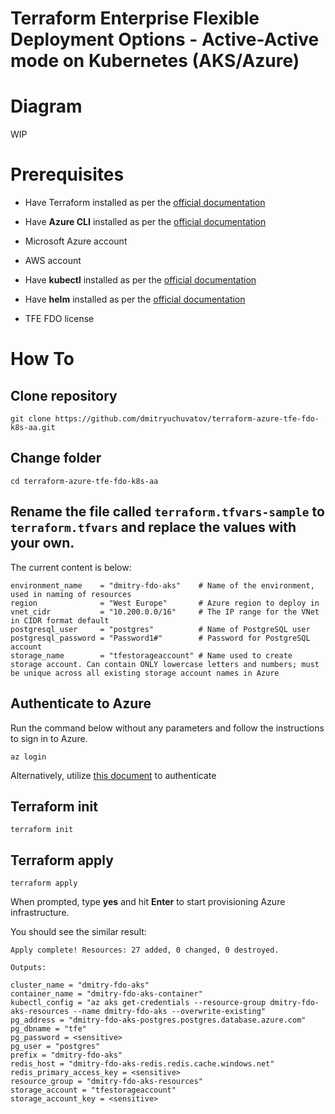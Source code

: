 # Terraform Enterprise Flexible Deployment Options - Active-Active mode on Kubernetes (AKS/Azure)

# Diagram

WIP

# Prerequisites

+ Have Terraform installed as per the [official documentation](https://developer.hashicorp.com/terraform/tutorials/aws-get-started/install-cli)

+ Have **Azure CLI** installed as per the [official documentation](https://learn.microsoft.com/en-us/cli/azure/install-azure-cli)

+ Microsoft Azure account

+ AWS account

* Have **kubectl** installed as per the [official documentation](https://kubernetes.io/docs/tasks/tools/)

* Have **helm** installed as per the [official documentation](https://helm.sh/docs/intro/install/)

+ TFE FDO license

# How To

## Clone repository

```
git clone https://github.com/dmitryuchuvatov/terraform-azure-tfe-fdo-k8s-aa.git
```

## Change folder

```
cd terraform-azure-tfe-fdo-k8s-aa
```

## Rename the file called `terraform.tfvars-sample` to `terraform.tfvars` and replace the values with your own.
The current content is below:

```
environment_name    = "dmitry-fdo-aks"    # Name of the environment, used in naming of resources
region              = "West Europe"       # Azure region to deploy in
vnet_cidr           = "10.200.0.0/16"     # The IP range for the VNet in CIDR format default
postgresql_user     = "postgres"          # Name of PostgreSQL user
postgresql_password = "Password1#"        # Password for PostgreSQL account
storage_name        = "tfestorageaccount" # Name used to create storage account. Can contain ONLY lowercase letters and numbers; must be unique across all existing storage account names in Azure                                                                                        
```

## Authenticate to Azure

Run the command below without any parameters and follow the instructions to sign in to Azure.

```
az login
```

Alternatively, utilize [this document](https://registry.terraform.io/providers/hashicorp/azuread/latest/docs/guides/azure_cli) to authenticate


## Terraform init

```
terraform init
```

## Terraform apply

```
terraform apply
```

When prompted, type **yes** and hit **Enter** to start provisioning Azure infrastructure.

You should see the similar result:

```
Apply complete! Resources: 27 added, 0 changed, 0 destroyed.

Outputs:

cluster_name = "dmitry-fdo-aks"
container_name = "dmitry-fdo-aks-container"
kubectl_config = "az aks get-credentials --resource-group dmitry-fdo-aks-resources --name dmitry-fdo-aks --overwrite-existing"
pg_address = "dmitry-fdo-aks-postgres.postgres.database.azure.com"
pg_dbname = "tfe"
pg_password = <sensitive>
pg_user = "postgres"
prefix = "dmitry-fdo-aks"
redis_host = "dmitry-fdo-aks-redis.redis.cache.windows.net"
redis_primary_access_key = <sensitive>
resource_group = "dmitry-fdo-aks-resources"
storage_account = "tfestorageaccount"
storage_account_key = <sensitive>
```
